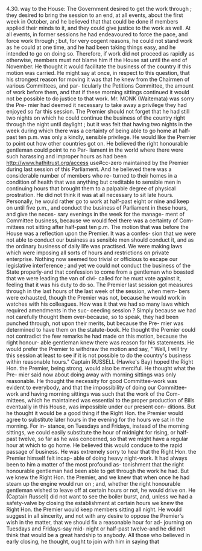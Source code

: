 4.30. way to the House: The Government desired to get the work through ; they desired to bring the session to an end, at all events, about the first week in October, and he believed that that could be done if members applied their minds to it, and they could give justice to the work as well. At all events, in former sessions he had endeavoured to force the pace, and force work through ; but, for very cogent reasons, he could not stand work as he could at one time, and he had been taking things easy, and he intended to go on doing so. Therefore, if work did not proceed as rapidly as otherwise, members must not blame him if the House sat until the end of November. He thought it would facilitate the business of the country if this motion was carried. He might say at once, in respect to this question, that his strongest reason for moving it was that he knew from the Chairmen of various Committees, and par- ticularly the Petitions Committee, the amount of work before them, and that if these morning sittings continued it would not be possible to do justice to that work. Mr. MONK (Waitemata) was sorry the Pre- mier had deemed it necessary to take away a privilege they had enjoyed so far this session. The Premier should not forget that he had still two nights on which he could continue the business of the country right through the night until daylight ; but it was felt that having two nights in the week during which there was a certainty of being able to go home at half-past ten p.m. was only a kindly, sensible privilege. He would like the Premier to point out how other countries got on. He believed the right honourable gentleman could point to no Par- liament in the world where there were such harassing and improper hours as had been http://www.hathitrust.org/access use#cc-zero maintained by the Premier during last session of this Parliament. And he believed there was a considerable number of members who re- turned to their homes in a condition of health that was anything but creditable to sensible men in continuing hours that brought them to a palpable degree of physical prostration. He did not think it was at all necessary to sit late hours. Personally, he would rather go to work at half-past eight or nine and keep on until five p.m., and conduct the business of Parliament in these hours, and give the neces- sary evenings in the week for the manage- ment of Committee business, because we would feel there was a certainty of Com- mittees not sitting after half-past ten p.m. The motion that was before the House was a reflection upon the Premier. It was a confes- sion that we were not able to conduct our business as sensible men should conduct it, and as the ordinary business of daily life was practised. We were making laws which were imposing all sorts of hours and restrictions on private enterprise. Nothing now seemed too trivial or officious to escape our legislative interference ; and yet we could not conduct the business of the State properly-and that confession to come from a gentleman who boasted that we were leading the van of civi- called for he must vote against it, feeling that it was his duty to do so. The Premier last session got measures through in the last hours of the last week of the session, when mem- bers were exhausted, though the Premier was not, because he would work in watches with his colleagues. How was it that we had so many laws which required amendments in the suc- ceeding session ? Simply because we had not carefully thought them over-because, so to speak, they had been punched through, not upon their merits, but because the Pre- mier was determined to have them on the statute-book. He thought the Premier could not contradict the few remarks he had made on this motion, because the right honour- able gentleman knew there was reason for his statements. He would prefer the Premier to withdraw the motion and say, " Well, I will try this session at least to see if it is not possible to do the country's business within reasonable hours." Captain RUSSELL (Hawke's Bay) hoped the Right Hon. the Premier, being strong, would also be merciful. He thought what the Pre- mier said now about doing away with morning sittings was only reasonable. He thought the necessity for good Committee-work was evident to everybody, and that the impossibility of doing our Committee-work and having morning sittings was such that the work of the Com- mittees, which he maintained was essential to the proper production of Bills eventually in this House, was impossible under our present con- ditions. But he thought it would be a good thing if the Right Hon. the Premier would agree to substitute later hours in the evening for the hours we sat in the morning. For in- stance, on Tuesdays and Fridays, instead of the morning sittings, we could easily substitute the hour of midnight for rising, or half-past twelve, so far as he was concerned, so that we might have a regular hour at which to go home. He believed this would conduce to the rapid passage of business. He was extremely sorry to hear that the Right Hon. the Premier himself felt incap- able of doing heavy night-work. It had always been to him a matter of the most profound as- tonishment that the right honourable gentleman had been able to get through the work he had. But we knew the Right Hon. the Premier, and we knew that when once he had steam up the engine would run on ; and, whether the right honourable gentleman wished to leave off at certain hours or not, he would drive on. He (Captain Russell) did not want to see the boiler burst, and, unless we had a safety-valve by closing the establishment at certain hours we knew the Right Hon. the Premier would keep members sitting all night. He would suggest in all sincerity, and not with any desire to oppose the Premier's wish in the matter, that we should fix a reasonable hour for ad- journing on Tuesdays and Fridays-say mid- night or half-past twelve-and he did not think that would be a great hardship to anybody. All those who believed in early closing, he thought, ought to join with him in saying that 